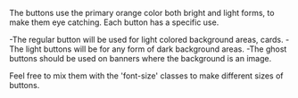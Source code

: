 The buttons use the primary orange color both bright and light forms, to make them eye catching. Each button has a specific use.

-The regular button will be used for light colored background areas, cards.
-The light buttons will be for any form of dark background areas.
-The ghost buttons should be used on banners where the background is an image.

Feel free to mix them with the 'font-size' classes to make different sizes of buttons.
